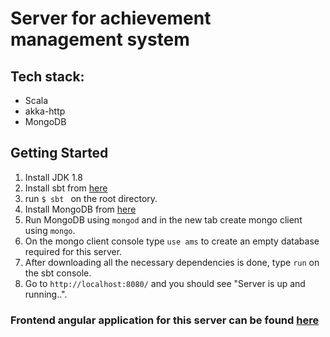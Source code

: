 # Server for achievement management system
 
## Tech stack:
 * Scala
 * akka-http
 * MongoDB

## Getting Started
1. Install JDK 1.8
2. Install sbt from [here](https://www.scala-sbt.org/)
3. run ```$ sbt ``` on the root directory.
4. Install MongoDB from [here](https://docs.mongodb.com/manual/installation/)
5. Run MongoDB using ```mongod``` and in the new tab create mongo client using ```mongo```.
6. On the mongo client console type ```use ams``` to create an empty database required for this server.
7. After downloading all the necessary dependencies is done, type ```run``` on the sbt console.
8. Go to ```http://localhost:8080/``` and you should see "Server is up and running..".



### Frontend angular application for this server can be found [here](https://github.com/BitsPleaseMSI/achievement-ms-frontend)



